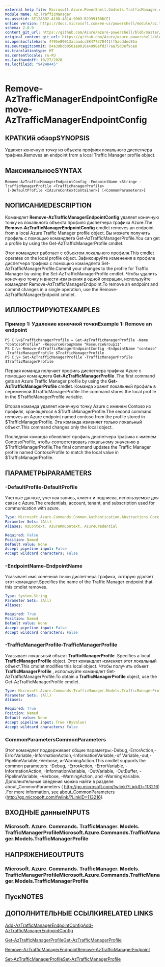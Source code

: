 ```yaml
---
external help file: Microsoft.Azure.PowerShell.Cmdlets.TrafficManager.dll-Help.xml
Module Name: Az.TrafficManager
ms.assetid: 8E12A392-A100-4814-9003-B2999150DCE1
online version: https://docs.microsoft.com/en-us/powershell/module/az.trafficmanager/remove-aztrafficmanagerendpointconfig
schema: 2.0.0
content_git_url: https://github.com/Azure/azure-powershell/blob/master/src/TrafficManager/TrafficManager/help/Remove-AzTrafficManagerEndpointConfig.md
original_content_git_url: https://github.com/Azure/azure-powershell/blob/master/src/TrafficManager/TrafficManager/help/Remove-AzTrafficManagerEndpointConfig.md
ms.openlocfilehash: 4795e89013acaadcc08477370441ff5acdded85a
ms.sourcegitcommit: b4a38bcb0501a9016a4998efd377aa75d3ef9ce8
ms.translationtype: MT
ms.contentlocale: ru-RU
ms.lasthandoff: 10/27/2020
ms.locfileid: "94248445"
---
```

# <span data-ttu-id="765fd-101">Remove-AzTrafficManagerEndpointConfig</span><span class="sxs-lookup"><span data-stu-id="765fd-101">Remove-AzTrafficManagerEndpointConfig</span></span>

## <span data-ttu-id="765fd-102">КРАТКИй обзор</span><span class="sxs-lookup"><span data-stu-id="765fd-102">SYNOPSIS</span></span>
<span data-ttu-id="765fd-103">Удаляет конечную точку из объекта профиля локального диспетчера трафика.</span><span class="sxs-lookup"><span data-stu-id="765fd-103">Removes an endpoint from a local Traffic Manager profile object.</span></span>

## <span data-ttu-id="765fd-104">Максимальное</span><span class="sxs-lookup"><span data-stu-id="765fd-104">SYNTAX</span></span>

```
Remove-AzTrafficManagerEndpointConfig -EndpointName <String> -TrafficManagerProfile <TrafficManagerProfile>
 [-DefaultProfile <IAzureContextContainer>] [<CommonParameters>]
```

## <span data-ttu-id="765fd-105">NОПИСАНИЕ</span><span class="sxs-lookup"><span data-stu-id="765fd-105">DESCRIPTION</span></span>
<span data-ttu-id="765fd-106">Командлет **Remove-AzTrafficManagerEndpointConfig** удаляет конечную точку из локального объекта профиля диспетчера трафика Azure.</span><span class="sxs-lookup"><span data-stu-id="765fd-106">The **Remove-AzTrafficManagerEndpointConfig** cmdlet removes an endpoint from a local Azure Traffic Manager profile object.</span></span>
<span data-ttu-id="765fd-107">Вы можете получить профиль с помощью командлета Get-AzTrafficManagerProfile.</span><span class="sxs-lookup"><span data-stu-id="765fd-107">You can get a profile by using the Get-AzTrafficManagerProfile cmdlet.</span></span>

<span data-ttu-id="765fd-108">Этот командлет работает с объектом локального профиля.</span><span class="sxs-lookup"><span data-stu-id="765fd-108">This cmdlet operates on the local profile object.</span></span>
<span data-ttu-id="765fd-109">Зафиксируйте изменения в профиле диспетчера трафика с помощью командлета Set-AzTrafficManagerProfile.</span><span class="sxs-lookup"><span data-stu-id="765fd-109">Commit your changes to the profile for Traffic Manager by using the Set-AzTrafficManagerProfile cmdlet.</span></span>
<span data-ttu-id="765fd-110">Чтобы удалить конечную точку и внести изменения в одной операции, используйте командлет Remove-AzTrafficManagerEndpoint.</span><span class="sxs-lookup"><span data-stu-id="765fd-110">To remove an endpoint and commit changes in a single operation, use the Remove-AzTrafficManagerEndpoint cmdlet.</span></span>

## <span data-ttu-id="765fd-111">ИЛЛЮСТРИРУЮТ</span><span class="sxs-lookup"><span data-stu-id="765fd-111">EXAMPLES</span></span>

### <span data-ttu-id="765fd-112">Пример 1: Удаление конечной точки</span><span class="sxs-lookup"><span data-stu-id="765fd-112">Example 1: Remove an endpoint</span></span>
```
PS C:\>$TrafficManagerProfile = Get-AzTrafficManagerProfile -Name "ContosoProfile" -ResourceGroupName "ResourceGroup11"
PS C:\> Remove-AzTrafficManagerEndpointConfig -EndpointName "contoso" -TrafficManagerProfile $TrafficManagerProfile 
PS C:\> Set-AzTrafficManagerProfile -TrafficManagerProfile $TrafficManagerProfile
```

<span data-ttu-id="765fd-113">Первая команда получает профиль диспетчера трафика Azure с помощью командлета **Get-AzTrafficManagerProfile** .</span><span class="sxs-lookup"><span data-stu-id="765fd-113">The first command gets an Azure Traffic Manager profile by using the **Get-AzTrafficManagerProfile** cmdlet.</span></span>
<span data-ttu-id="765fd-114">Команда хранит локальный профиль в переменной $TrafficManagerProfile.</span><span class="sxs-lookup"><span data-stu-id="765fd-114">The command stores the local profile in the $TrafficManagerProfile variable.</span></span>

<span data-ttu-id="765fd-115">Вторая команда удаляет конечную точку Azure с именем Contoso из профиля, хранящегося в $TrafficManagerProfile.</span><span class="sxs-lookup"><span data-stu-id="765fd-115">The second command removes an Azure endpoint named contoso from the profile stored in $TrafficManagerProfile.</span></span>
<span data-ttu-id="765fd-116">Эта команда изменяет только локальный объект.</span><span class="sxs-lookup"><span data-stu-id="765fd-116">This command changes only the local object.</span></span>

<span data-ttu-id="765fd-117">Последняя команда обновляет профиль диспетчера трафика с именем ContosoProfile, чтобы соответствовать локальному значению в $TrafficManagerProfile.</span><span class="sxs-lookup"><span data-stu-id="765fd-117">The final command updates the Traffic Manager profile named ContosoProfile to match the local value in $TrafficManagerProfile.</span></span>

## <span data-ttu-id="765fd-118">ПАРАМЕТРЫ</span><span class="sxs-lookup"><span data-stu-id="765fd-118">PARAMETERS</span></span>

### <span data-ttu-id="765fd-119">-DefaultProfile</span><span class="sxs-lookup"><span data-stu-id="765fd-119">-DefaultProfile</span></span>
<span data-ttu-id="765fd-120">Учетные данные, учетная запись, клиент и подписка, используемые для связи с Azure.</span><span class="sxs-lookup"><span data-stu-id="765fd-120">The credentials, account, tenant, and subscription used for communication with azure.</span></span>

```yaml
Type: Microsoft.Azure.Commands.Common.Authentication.Abstractions.Core.IAzureContextContainer
Parameter Sets: (All)
Aliases: AzContext, AzureRmContext, AzureCredential

Required: False
Position: Named
Default value: None
Accept pipeline input: False
Accept wildcard characters: False
```

### <span data-ttu-id="765fd-121">-EndpointName</span><span class="sxs-lookup"><span data-stu-id="765fd-121">-EndpointName</span></span>
<span data-ttu-id="765fd-122">Указывает имя конечной точки диспетчера трафика, которую удаляет этот командлет.</span><span class="sxs-lookup"><span data-stu-id="765fd-122">Specifies the name of the Traffic Manager endpoint that this cmdlet removes.</span></span>

```yaml
Type: System.String
Parameter Sets: (All)
Aliases:

Required: True
Position: Named
Default value: None
Accept pipeline input: False
Accept wildcard characters: False
```

### <span data-ttu-id="765fd-123">-TrafficManagerProfile</span><span class="sxs-lookup"><span data-stu-id="765fd-123">-TrafficManagerProfile</span></span>
<span data-ttu-id="765fd-124">Указывает локальный объект **TrafficManagerProfile** .</span><span class="sxs-lookup"><span data-stu-id="765fd-124">Specifies a local **TrafficManagerProfile** object.</span></span>
<span data-ttu-id="765fd-125">Этот командлет изменяет этот локальный объект.</span><span class="sxs-lookup"><span data-stu-id="765fd-125">This cmdlet modifies this local object.</span></span>
<span data-ttu-id="765fd-126">Чтобы получить объект **TrafficManagerProfile** , используйте командлет Get-AzTrafficManagerProfile.</span><span class="sxs-lookup"><span data-stu-id="765fd-126">To obtain a **TrafficManagerProfile** object, use the Get-AzTrafficManagerProfile cmdlet.</span></span>

```yaml
Type: Microsoft.Azure.Commands.TrafficManager.Models.TrafficManagerProfile
Parameter Sets: (All)
Aliases:

Required: True
Position: Named
Default value: None
Accept pipeline input: True (ByValue)
Accept wildcard characters: False
```

### <span data-ttu-id="765fd-127">CommonParameters</span><span class="sxs-lookup"><span data-stu-id="765fd-127">CommonParameters</span></span>
<span data-ttu-id="765fd-128">Этот командлет поддерживает общие параметры:-Debug,-ErrorAction,-ErrorVariable,-InformationAction,-InformationVariable,-of Variable,-out,-PipelineVariable,-Verbose, и-WarningAction.</span><span class="sxs-lookup"><span data-stu-id="765fd-128">This cmdlet supports the common parameters: -Debug, -ErrorAction, -ErrorVariable, -InformationAction, -InformationVariable, -OutVariable, -OutBuffer, -PipelineVariable, -Verbose, -WarningAction, and -WarningVariable.</span></span> <span data-ttu-id="765fd-129">Дополнительные сведения можно найти в разделе about_CommonParameters ( http://go.microsoft.com/fwlink/?LinkID=113216) .</span><span class="sxs-lookup"><span data-stu-id="765fd-129">For more information, see about_CommonParameters (http://go.microsoft.com/fwlink/?LinkID=113216).</span></span>

## <span data-ttu-id="765fd-130">ВХОДНЫЕ данные</span><span class="sxs-lookup"><span data-stu-id="765fd-130">INPUTS</span></span>

### <span data-ttu-id="765fd-131">Microsoft. Azure. Commands. TrafficManager. Models. TrafficManagerProfile</span><span class="sxs-lookup"><span data-stu-id="765fd-131">Microsoft.Azure.Commands.TrafficManager.Models.TrafficManagerProfile</span></span>

## <span data-ttu-id="765fd-132">НАПРЯЖЕНИЕ</span><span class="sxs-lookup"><span data-stu-id="765fd-132">OUTPUTS</span></span>

### <span data-ttu-id="765fd-133">Microsoft. Azure. Commands. TrafficManager. Models. TrafficManagerProfile</span><span class="sxs-lookup"><span data-stu-id="765fd-133">Microsoft.Azure.Commands.TrafficManager.Models.TrafficManagerProfile</span></span>

## <span data-ttu-id="765fd-134">Пуск</span><span class="sxs-lookup"><span data-stu-id="765fd-134">NOTES</span></span>

## <span data-ttu-id="765fd-135">ДОПОЛНИТЕЛЬНЫЕ ССЫЛКИ</span><span class="sxs-lookup"><span data-stu-id="765fd-135">RELATED LINKS</span></span>

[<span data-ttu-id="765fd-136">Add-AzTrafficManagerEndpointConfig</span><span class="sxs-lookup"><span data-stu-id="765fd-136">Add-AzTrafficManagerEndpointConfig</span></span>](./Add-AzTrafficManagerEndpointConfig.md)

[<span data-ttu-id="765fd-137">Get-AzTrafficManagerProfile</span><span class="sxs-lookup"><span data-stu-id="765fd-137">Get-AzTrafficManagerProfile</span></span>](./Get-AzTrafficManagerProfile.md)

[<span data-ttu-id="765fd-138">Remove-AzTrafficManagerEndpoint</span><span class="sxs-lookup"><span data-stu-id="765fd-138">Remove-AzTrafficManagerEndpoint</span></span>](./Remove-AzTrafficManagerEndpoint.md)

[<span data-ttu-id="765fd-139">Set-AzTrafficManagerProfile</span><span class="sxs-lookup"><span data-stu-id="765fd-139">Set-AzTrafficManagerProfile</span></span>](./Set-AzTrafficManagerProfile.md)


